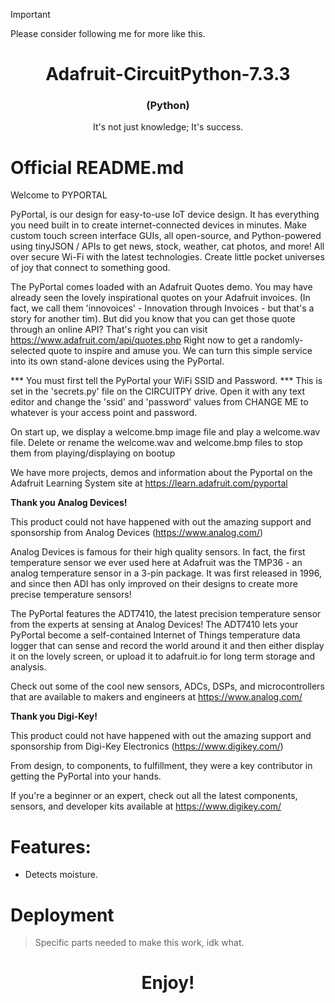 > [!IMPORTANT]
> Please consider following me for more like this.
# 

<h1 align="center"><strong>Adafruit-CircuitPython-7.3.3</strong></h1>
<h3 align="center">(Python)</h3>
<p align="center">It's not just knowledge; It's success.</p>

# Official README.md
Welcome to PYPORTAL

PyPortal, is our design for easy-to-use IoT device design. It has
everything you need built in to create internet-connected devices
in minutes. Make custom touch screen interface GUIs, all open-source, 
and Python-powered using tinyJSON / APIs to get news, stock, weather, 
cat photos, and more! All over secure Wi-Fi with the latest technologies. 
Create little pocket universes of joy that connect to something good.

The PyPortal comes loaded with an Adafruit Quotes demo. You may have
already seen the lovely inspirational quotes on your Adafruit invoices.
(In fact, we call them 'innovoices' - Innovation through Invoices - but
that's a story for another tim). But did you know that you can get
those quote through an online API? That's right you can visit
      https://www.adafruit.com/api/quotes.php
Right now to get a randomly-selected quote to inspire and amuse you.
We can turn this simple service into its own stand-alone devices using
the PyPortal.

*** You must first tell the PyPortal your WiFi SSID and Password. ***
This is set in the 'secrets.py' file on the CIRCUITPY drive. Open it
with any text editor and change the 'ssid' and 'password' values from
CHANGE ME to whatever is your access point and password.

On start up, we display a welcome.bmp image file and play a welcome.wav
file. Delete or rename the welcome.wav and welcome.bmp files to stop them
from playing/displaying on bootup

We have more projects, demos and information about the Pyportal
on the Adafruit Learning System site at https://learn.adafruit.com/pyportal

<strong>Thank you Analog Devices!</strong>

This product could not have happened with out the amazing support 
and sponsorship from Analog Devices (https://www.analog.com/)

Analog Devices is famous for their high quality sensors. In fact, the first
temperature sensor we ever used here at Adafruit was the TMP36 - an analog
temperature sensor in a 3-pin package. It was first released in 1996, and
since then ADI has only improved on their designs to create more precise
temperature sensors!

The PyPortal features the ADT7410, the latest precision temperature
sensor from the experts at sensing at Analog Devices! The ADT7410 lets
your PyPortal become a self-contained Internet of Things temperature
data logger that can sense and record the world around it and then either
display it on the lovely screen, or upload it to adafruit.io for long
term storage and analysis.

Check out some of the cool new sensors, ADCs, DSPs, and microcontrollers
that are available to makers and engineers at https://www.analog.com/

<strong>Thank you Digi-Key!</strong>

This product could not have happened with out the amazing support 
and sponsorship from Digi-Key Electronics (https://www.digikey.com/)

From design, to components, to fulfillment, they were a key contributor
in getting the PyPortal into your hands.

If you're a beginner or an expert, check out all the latest components,
sensors, and developer kits available at https://www.digikey.com/

<strong></strong>

# Features:
- Detects moisture.

# Deployment
> Specific parts needed to make this work, idk what.

<h1 align="center">Enjoy!</h1>
